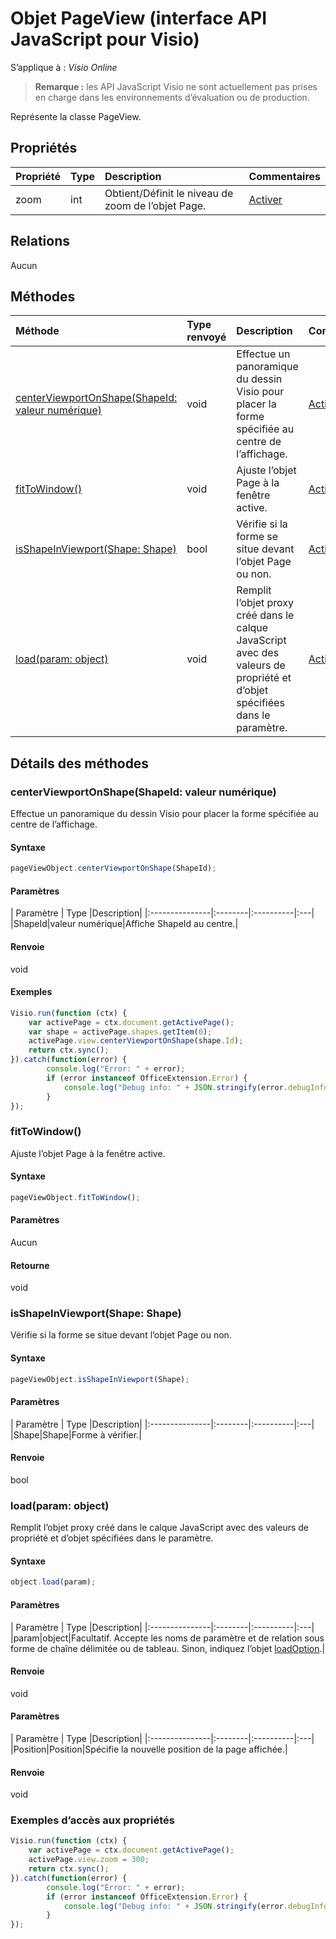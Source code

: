 # <a name="pageview-object-javascript-api-for-visio"></a>Objet PageView (interface API JavaScript pour Visio)

S’applique à : _Visio Online_
>**Remarque :** les API JavaScript Visio ne sont actuellement pas prises en charge dans les environnements d’évaluation ou de production.

Représente la classe PageView.

## <a name="properties"></a>Propriétés

| Propriété | Type |Description| Commentaires|
|:---------------|:--------|:----------|:---|
|zoom|int|Obtient/Définit le niveau de zoom de l’objet Page.|[Activer](https://github.com/OfficeDev/office-js-docs/issues/new?title=Visio-pageView-zoom)|

## <a name="relationships"></a>Relations

Aucun

## <a name="methods"></a>Méthodes

| Méthode           | Type renvoyé    |Description| Commentaires|
|:---------------|:--------|:----------|:---|
|[centerViewportOnShape(ShapeId: valeur numérique)](#centerviewportonshapeshapeid-number)|void|Effectue un panoramique du dessin Visio pour placer la forme spécifiée au centre de l’affichage.|[Activer](https://github.com/OfficeDev/office-js-docs/issues/new?title=Visio-pageView-centerViewportOnShape)|
|[fitToWindow()](#fittowindow)|void|Ajuste l’objet Page à la fenêtre active.|[Activer](https://github.com/OfficeDev/office-js-docs/issues/new?title=Visio-pageView-fitToWindow)|
|[isShapeInViewport(Shape: Shape)](#isshapeinviewportshape-shape)|bool|Vérifie si la forme se situe devant l’objet Page ou non.|[Activer](https://github.com/OfficeDev/office-js-docs/issues/new?title=Visio-pageView-isShapeInViewport)|
|[load(param: object)](#loadparam-object)|void|Remplit l’objet proxy créé dans le calque JavaScript avec des valeurs de propriété et d’objet spécifiées dans le paramètre.|[Activer](https://github.com/OfficeDev/office-js-docs/issues/new?title=Visio-pageView-load)|

## <a name="method-details"></a>Détails des méthodes


### <a name="centerviewportonshapeshapeid-number"></a>centerViewportOnShape(ShapeId: valeur numérique)
Effectue un panoramique du dessin Visio pour placer la forme spécifiée au centre de l’affichage.

#### <a name="syntax"></a>Syntaxe
```js
pageViewObject.centerViewportOnShape(ShapeId);
```

#### <a name="parameters"></a>Paramètres
| Paramètre    | Type   |Description|
|:---------------|:--------|:----------|:---|
|ShapeId|valeur numérique|Affiche ShapeId au centre.|

#### <a name="returns"></a>Renvoie
void

#### <a name="examples"></a>Exemples
```js
Visio.run(function (ctx) { 
    var activePage = ctx.document.getActivePage();
    var shape = activePage.shapes.getItem(0);
    activePage.view.centerViewportOnShape(shape.Id);
    return ctx.sync();
}).catch(function(error) {
        console.log("Error: " + error);
        if (error instanceof OfficeExtension.Error) {
            console.log("Debug info: " + JSON.stringify(error.debugInfo));
        }
});
```


### <a name="fittowindow"></a>fitToWindow()
Ajuste l’objet Page à la fenêtre active.

#### <a name="syntax"></a>Syntaxe
```js
pageViewObject.fitToWindow();
```

#### <a name="parameters"></a>Paramètres
Aucun

#### <a name="returns"></a>Retourne
void

### <a name="isshapeinviewportshape-shape"></a>isShapeInViewport(Shape: Shape)
Vérifie si la forme se situe devant l’objet Page ou non.

#### <a name="syntax"></a>Syntaxe
```js
pageViewObject.isShapeInViewport(Shape);
```

#### <a name="parameters"></a>Paramètres
| Paramètre    | Type   |Description|
|:---------------|:--------|:----------|:---|
|Shape|Shape|Forme à vérifier.|

#### <a name="returns"></a>Renvoie
bool

### <a name="loadparam-object"></a>load(param: object)
Remplit l’objet proxy créé dans le calque JavaScript avec des valeurs de propriété et d’objet spécifiées dans le paramètre.

#### <a name="syntax"></a>Syntaxe
```js
object.load(param);
```

#### <a name="parameters"></a>Paramètres
| Paramètre    | Type   |Description|
|:---------------|:--------|:----------|:---|
|param|object|Facultatif. Accepte les noms de paramètre et de relation sous forme de chaîne délimitée ou de tableau. Sinon, indiquez l’objet [loadOption](loadoption.md).|

#### <a name="returns"></a>Renvoie
void

#### <a name="parameters"></a>Paramètres
| Paramètre    | Type   |Description|
|:---------------|:--------|:----------|:---|
|Position|Position|Spécifie la nouvelle position de la page affichée.|

#### <a name="returns"></a>Renvoie
void
### <a name="property-access-examples"></a>Exemples d’accès aux propriétés
```js
Visio.run(function (ctx) { 
    var activePage = ctx.document.getActivePage();
    activePage.view.zoom = 300;
    return ctx.sync();
}).catch(function(error) {
        console.log("Error: " + error);
        if (error instanceof OfficeExtension.Error) {
            console.log("Debug info: " + JSON.stringify(error.debugInfo));
        }
});
```

